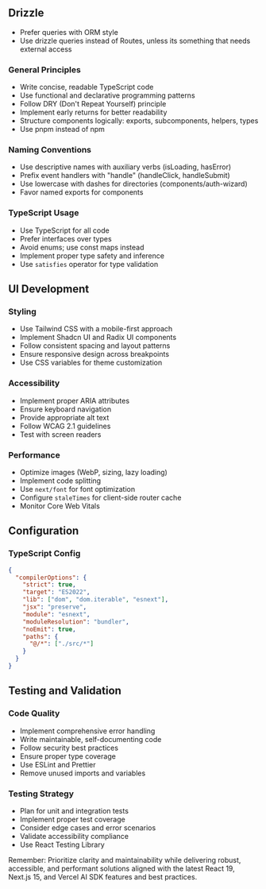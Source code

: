 ## Drizzle

- Prefer queries with ORM style
- Use drizzle queries instead of Routes, unless its something that needs external access

### General Principles

- Write concise, readable TypeScript code
- Use functional and declarative programming patterns
- Follow DRY (Don't Repeat Yourself) principle
- Implement early returns for better readability
- Structure components logically: exports, subcomponents, helpers, types
- Use pnpm instead of npm

### Naming Conventions

- Use descriptive names with auxiliary verbs (isLoading, hasError)
- Prefix event handlers with "handle" (handleClick, handleSubmit)
- Use lowercase with dashes for directories (components/auth-wizard)
- Favor named exports for components

### TypeScript Usage

- Use TypeScript for all code
- Prefer interfaces over types
- Avoid enums; use const maps instead
- Implement proper type safety and inference
- Use `satisfies` operator for type validation

## UI Development

### Styling

- Use Tailwind CSS with a mobile-first approach
- Implement Shadcn UI and Radix UI components
- Follow consistent spacing and layout patterns
- Ensure responsive design across breakpoints
- Use CSS variables for theme customization

### Accessibility

- Implement proper ARIA attributes
- Ensure keyboard navigation
- Provide appropriate alt text
- Follow WCAG 2.1 guidelines
- Test with screen readers

### Performance

- Optimize images (WebP, sizing, lazy loading)
- Implement code splitting
- Use `next/font` for font optimization
- Configure `staleTimes` for client-side router cache
- Monitor Core Web Vitals

## Configuration

### TypeScript Config

```json
{
  "compilerOptions": {
    "strict": true,
    "target": "ES2022",
    "lib": ["dom", "dom.iterable", "esnext"],
    "jsx": "preserve",
    "module": "esnext",
    "moduleResolution": "bundler",
    "noEmit": true,
    "paths": {
      "@/*": ["./src/*"]
    }
  }
}
```

## Testing and Validation

### Code Quality

- Implement comprehensive error handling
- Write maintainable, self-documenting code
- Follow security best practices
- Ensure proper type coverage
- Use ESLint and Prettier
- Remove unused imports and variables

### Testing Strategy

- Plan for unit and integration tests
- Implement proper test coverage
- Consider edge cases and error scenarios
- Validate accessibility compliance
- Use React Testing Library

Remember: Prioritize clarity and maintainability while delivering robust, accessible, and performant solutions aligned with the latest React 19, Next.js 15, and Vercel AI SDK features and best practices.

